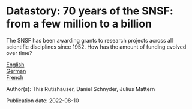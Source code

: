 # Datastory: 70 years of the SNSF: from a few million to a billion

The SNSF has been awarding grants to research projects across all scientific disciplines since 1952. How has the amount of funding evolved over time?

[English](https://data.snf.ch/stories/70-years-snsf-from-a-few-million-to-a-billion-en.html)  
[German](https://data.snf.ch/stories/70-jahre-snf-von-wenigen-millionen-zur-milliarde-de.html)  
[French](https://data.snf.ch/stories/70-ans-du-fns-un-budget-en-forte-hausse-fr.html)  

Author(s): This Rutishauser, Daniel Schnyder, Julius Mattern

Publication date: 2022-08-10